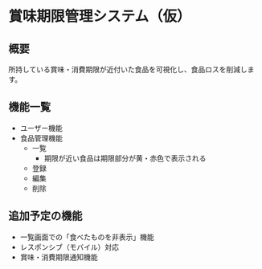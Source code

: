 # 賞味期限管理システム（仮）

## 概要

所持している賞味・消費期限が近付いた食品を可視化し、食品ロスを削減します。

## 機能一覧

- ユーザー機能
- 食品管理機能
  - 一覧
      - 期限が近い食品は期限部分が黄・赤色で表示される
  - 登録
  - 編集
  - 削除

## 追加予定の機能

- 一覧画面での「食べたものを非表示」機能
- レスポンシブ（モバイル）対応
- 賞味・消費期限通知機能
